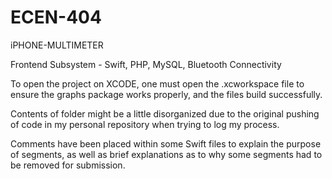 # ECEN-404
iPHONE-MULTIMETER

Frontend Subsystem - Swift, PHP, MySQL, Bluetooth Connectivity

To open the project on XCODE, one must open the .xcworkspace file to ensure the graphs package works properly, and the files build successfully. 

Contents of folder might be a little disorganized due to the original pushing of code in my personal repository when trying to log my process. 

Comments have been placed within some Swift files to explain the purpose of segments, as well as brief explanations as to why some segments had to be removed for submission.